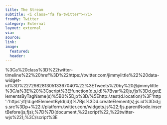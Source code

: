 ```yaml
---
title: The Stream
subtitle: <i class="fa fa-twitter"></i>
fromMy: Twitter
category: External
layout: external
via: 
source: 
link: 
image:
  featured:
  header:
---
```


<div align:center>

%3Ca%20class%3D%22twitter-timeline%22%20href%3D%22https://twitter.com/jimmylittle%22%20data-widget-id%3D%22729828130513367040%22%3ETweets%20by%20@jimmylittle%3C/a%3E%20%3Cscript%3E!function(d,s,id)%7Bvar%20js,fjs%3Dd.getElementsByTagName(s)%5B0%5D,p%3D/%5Ehttp:/.test(d.location)%3F'http':'https';if(!d.getElementById(id))%7Bjs%3Dd.createElement(s);js.id%3Did;js.src%3Dp+%22://platform.twitter.com/widgets.js%22;fjs.parentNode.insertBefore(js,fjs);%7D%7D(document,%22script%22,%22twitter-wjs%22);%3C/script%3E

</div>